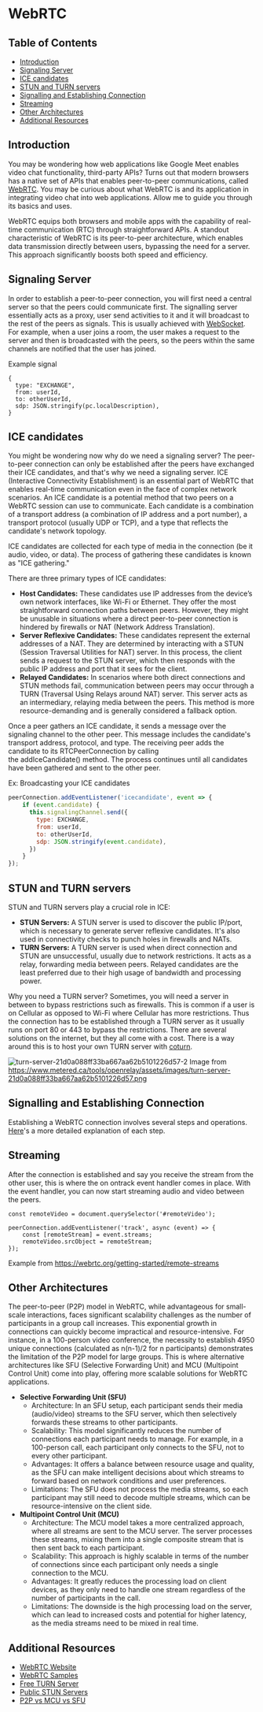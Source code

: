 # WebRTC

## Table of Contents
* [Introduction](#introduction)
* [Signaling Server](#signaling-server)
* [ICE candidates](#ice-candidates)
* [STUN and TURN servers](#stun-and-turn-servers)
* [Signalling and Establishing Connection](#signalling-and-establishing-connection)
* [Streaming](#streaming)
* [Other Architectures](#other-architectures)
* [Additional Resources](#additional-resources)

## Introduction

You may be wondering how web applications like Google Meet enables video chat functionality, third-party APIs? Turns out that modern browsers has a native set of APIs that enables peer-to-peer communications, called [WebRTC](https://webrtc.org). You may be curious about what WebRTC is and its application in integrating video chat into web applications. Allow me to guide you through its basics and uses.

WebRTC equips both browsers and mobile apps with the capability of real-time communication (RTC) through straightforward APIs. A standout characteristic of WebRTC is its peer-to-peer architecture, which enables data transmission directly between users, bypassing the need for a server. This approach significantly boosts both speed and efficiency.


## Signaling Server

In order to establish a peer-to-peer connection, you will first need a central server so that the peers could communicate first. The signalling server essentially acts as a proxy, user send activities to it and it will broadcast to the rest of the peers as signals. This is usually achieved with [WebSocket](https://www.geeksforgeeks.org/what-is-web-socket-and-how-it-is-different-from-the-http/). For example, when a user joins a room, the user makes a request to the server and then is broadcasted with the peers, so the peers within the same channels are notified that the user has joined.

Example signal
```
{
  type: "EXCHANGE",
  from: userId,
  to: otherUserId,
  sdp: JSON.stringify(pc.localDescription),
}
```
## ICE candidates

You might be wondering now why do we need a signaling server? The peer-to-peer connection can only be established after the peers have exchanged their ICE candidates, and that's why we need a signaling server. ICE (Interactive Connectivity Establishment) is an essential part of WebRTC that enables real-time communication even in the face of complex network scenarios. An ICE candidate is a potential method that two peers on a WebRTC session can use to communicate. Each candidate is a combination of a transport address (a combination of IP address and a port number), a transport protocol (usually UDP or TCP), and a type that reflects the candidate's network topology.

ICE candidates are collected for each type of media in the connection (be it audio, video, or data). The process of gathering these candidates is known as "ICE gathering."

There are three primary types of ICE candidates:

 * **Host Candidates:** These candidates use IP addresses from the device’s own network interfaces, like Wi-Fi or Ethernet. They offer the most straightforward connection paths between peers. However, they might be unusable in situations where a direct peer-to-peer connection is hindered by firewalls or NAT (Network Address Translation).
 * **Server Reflexive Candidates:** These candidates represent the external addresses of a NAT. They are determined by interacting with a STUN (Session Traversal Utilities for NAT) server. In this process, the client sends a request to the STUN server, which then responds with the public IP address and port that it sees for the client.
 * **Relayed Candidates:** In scenarios where both direct connections and STUN methods fail, communication between peers may occur through a TURN (Traversal Using Relays around NAT) server. This server acts as an intermediary, relaying media between the peers. This method is more resource-demanding and is generally considered a fallback option.

Once a peer gathers an ICE candidate, it sends a message over the signaling channel to the other peer. This message includes the candidate's transport address, protocol, and type. The receiving peer adds the candidate to its RTCPeerConnection by calling the addIceCandidate() method. The process continues until all candidates have been gathered and sent to the other peer.

Ex: Broadcasting your ICE candidates
```javascript
peerConnection.addEventListener('icecandidate', event => {
    if (event.candidate) {
      this.signalingChannel.send({
        type: EXCHANGE,
        from: userId,
        to: otherUserId,
        sdp: JSON.stringify(event.candidate),
      })
    }
});
```

## STUN and TURN servers

STUN and TURN servers play a crucial role in ICE:

* **STUN Servers:** A STUN server is used to discover the public IP/port, which is necessary to generate server reflexive candidates. It's also used in connectivity checks to punch holes in firewalls and NATs.
* **TURN Servers:** A TURN server is used when direct connection and STUN are unsuccessful, usually due to network restrictions. It acts as a relay, forwarding media between peers. Relayed candidates are the least preferred due to their high usage of bandwidth and processing power.

Why you need a TURN server? Sometimes, you will need a server in between to bypass restrictions such as firewalls. This is common if a user is on Cellular as opposed to Wi-Fi where Cellular has more restrictions. Thus the connection has to be established through a TURN server as it usually runs on port 80 or 443 to bypass the restrictions. There are several solutions on the internet, but they all come with a cost. There is a way around this is to host your own TURN server with [coturn](https://github.com/coturn/coturn).

![turn-server-21d0a088ff33ba667aa62b5101226d57-2](https://github.com/davidlin2k/learning-software-engineering.github.io/assets/17074619/d662b500-8445-43be-ba21-ed92484bb021)
Image from https://www.metered.ca/tools/openrelay/assets/images/turn-server-21d0a088ff33ba667aa62b5101226d57.png

## Signalling and Establishing Connection

Establishing a WebRTC connection involves several steps and operations. [Here](https://webrtc.org/getting-started/peer-connections)'s a more detailed explanation of each step.

## Streaming

After the connection is established and say you receive the stream from the other user, this is where the on ontrack event handler comes in place. With the event handler, you can now start streaming audio and video between the peers.

```
const remoteVideo = document.querySelector('#remoteVideo');

peerConnection.addEventListener('track', async (event) => {
    const [remoteStream] = event.streams;
    remoteVideo.srcObject = remoteStream;
});
```

Example from https://webrtc.org/getting-started/remote-streams

## Other Architectures

The peer-to-peer (P2P) model in WebRTC, while advantageous for small-scale interactions, faces significant scalability challenges as the number of participants in a group call increases. This exponential growth in connections can quickly become impractical and resource-intensive. For instance, in a 100-person video conference, the necessity to establish 4950 unique connections (calculated as n(n-1)/2 for n participants) demonstrates the limitation of the P2P model for large groups. This is where alternative architectures like SFU (Selective Forwarding Unit) and MCU (Multipoint Control Unit) come into play, offering more scalable solutions for WebRTC applications.

* **Selective Forwarding Unit (SFU)**
  * Architecture: In an SFU setup, each participant sends their media (audio/video) streams to the SFU server, which then selectively forwards these streams to other participants.
  * Scalability: This model significantly reduces the number of connections each participant needs to manage. For example, in a 100-person call, each participant only connects to the SFU, not to every other participant.
  * Advantages: It offers a balance between resource usage and quality, as the SFU can make intelligent decisions about which streams to forward based on network conditions and user preferences.
  * Limitations: The SFU does not process the media streams, so each participant may still need to decode multiple streams, which can be resource-intensive on the client side.
* **Multipoint Control Unit (MCU)**
  * Architecture: The MCU model takes a more centralized approach, where all streams are sent to the MCU server. The server processes these streams, mixing them into a single composite stream that is then sent back to each participant.
  * Scalability: This approach is highly scalable in terms of the number of connections since each participant only needs a single connection to the MCU.
  * Advantages: It greatly reduces the processing load on client devices, as they only need to handle one stream regardless of the number of participants in the call.
  * Limitations: The downside is the high processing load on the server, which can lead to increased costs and potential for higher latency, as the media streams need to be mixed in real time.
  
## Additional Resources

* [WebRTC Website](https://webrtc.org)
* [WebRTC Samples](https://webrtc.github.io/samples/)
* [Free TURN Server](https://www.metered.ca/tools/openrelay/)
* [Public STUN Servers](https://gist.github.com/mondain/b0ec1cf5f60ae726202e)
* [P2P vs MCU vs SFU](https://getstream.io/blog/what-is-a-selective-forwarding-unit-in-webrtc/)
